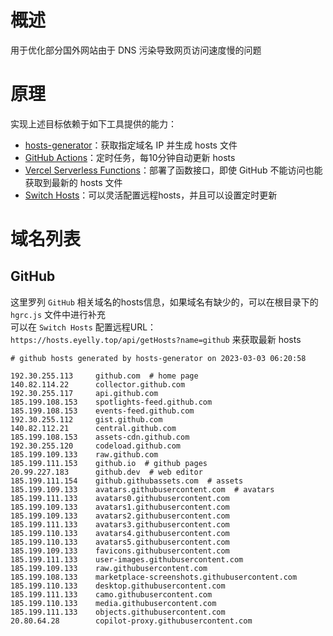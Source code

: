 
# 概述
用于优化部分国外网站由于 DNS 污染导致网页访问速度慢的问题
# 原理
实现上述目标依赖于如下工具提供的能力：
* [hosts-generator](https://github.com/eyelly-wu/hosts-generator)：获取指定域名 IP 并生成 hosts 文件
* [GitHub Actions](https://github.com/features/actions)：定时任务，每10分钟自动更新 hosts
* [Vercel Serverless Functions](https://vercel.com/docs/concepts/functions/serverless-functions)：部署了函数接口，即使 GitHub 不能访问也能获取到最新的 hosts 文件
* [Switch Hosts](https://swh.app/zh)：可以灵活配置远程hosts，并且可以设置定时更新

# 域名列表

## GitHub
这里罗列 `GitHub` 相关域名的hosts信息，如果域名有缺少的，可以在根目录下的 `hgrc.js` 文件中进行补充<br />可以在 `Switch Hosts` 配置远程URL：`https://hosts.eyelly.top/api/getHosts?name=github` 来获取最新 hosts
```text
# github hosts generated by hosts-generator on 2023-03-03 06:20:58

192.30.255.113     github.com  # home page
140.82.114.22      collector.github.com  
192.30.255.117     api.github.com  
185.199.108.153    spotlights-feed.github.com  
185.199.108.153    events-feed.github.com  
192.30.255.112     gist.github.com  
140.82.112.21      central.github.com  
185.199.108.153    assets-cdn.github.com  
192.30.255.120     codeload.github.com  
185.199.109.133    raw.github.com  
185.199.111.153    github.io  # github pages
20.99.227.183      github.dev  # web editor
185.199.111.154    github.githubassets.com  # assets
185.199.109.133    avatars.githubusercontent.com  # avatars
185.199.111.133    avatars0.githubusercontent.com  
185.199.109.133    avatars1.githubusercontent.com  
185.199.109.133    avatars2.githubusercontent.com  
185.199.111.133    avatars3.githubusercontent.com  
185.199.110.133    avatars4.githubusercontent.com  
185.199.110.133    avatars5.githubusercontent.com  
185.199.109.133    favicons.githubusercontent.com  
185.199.111.133    user-images.githubusercontent.com  
185.199.109.133    raw.githubusercontent.com  
185.199.108.133    marketplace-screenshots.githubusercontent.com  
185.199.110.133    desktop.githubusercontent.com  
185.199.111.133    camo.githubusercontent.com  
185.199.110.133    media.githubusercontent.com  
185.199.111.133    objects.githubusercontent.com  
20.80.64.28        copilot-proxy.githubusercontent.com  
```
